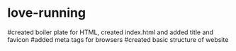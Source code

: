 ﻿# love-running
 #created boiler plate for HTML, created index.html and added title and favicon
 #added meta tags for browsers
 #created basic structure of website







